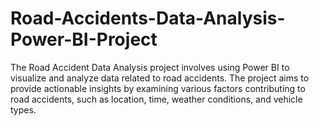 # Road-Accidents-Data-Analysis-Power-BI-Project
The Road Accident Data Analysis project involves using Power BI to visualize and analyze data related to road accidents. The project aims to provide actionable insights by examining various factors contributing to road accidents, such as location, time, weather conditions, and vehicle types.
